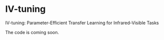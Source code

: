 # IV-tuning
IV-tuning: Parameter-Efficient Transfer Learning for Infrared-Visible Tasks

The code is coming soon.
